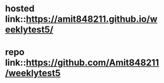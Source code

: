 # hosted link::https://amit848211.github.io/weeklytest5/
# repo link::https://github.com/Amit848211/weeklytest5
